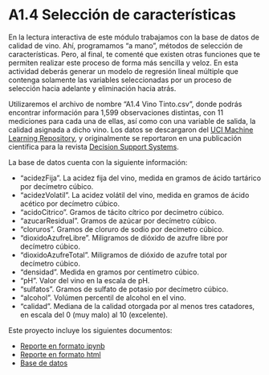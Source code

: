 #  A1.4 Selección de características

En la lectura interactiva de este módulo trabajamos con la base de datos de calidad de vino. Ahí, programamos “a mano”, métodos de selección de características. Pero, al final, te comenté que existen otras funciones que te permiten realizar este proceso de forma más sencilla y veloz. En esta actividad deberás generar un modelo de regresión lineal múltiple que contenga solamente las variables seleccionadas por un proceso de selección hacia adelante y eliminación hacia atrás. 

Utilizaremos el archivo de nombre “A1.4 Vino Tinto.csv”, donde podrás encontrar información para 1,599 observaciones distintas, con 11 mediciones para cada una de ellas, así como con una variable de salida, la calidad asignada a dicho vino. Los datos se descargaron del [UCI Machine Learning Repository](https://archive.ics.uci.edu/dataset/186/wine+quality), y originalmente se reportaron en una publicación científica para la revista [Decision Support Systems](https://www.sciencedirect.com/science/article/abs/pii/S0167923609001377?via%3Dihub). 

La base de datos cuenta con la siguiente información:
- “acidezFija”. La acidez fija del vino, medida en gramos de ácido tartárico por decímetro cúbico.
- “acidezVolatil”. La acidez volátil del vino, medida en gramos de ácido acético por decímetro cúbico.
- “acidoCitrico”. Gramos de tácito cítrico por decímetro cúbico.
- “azucarResidual”. Gramos de azúcar por decímetro cúbico.
- “cloruros”. Gramos de cloruro de sodio por decímetro cúbico.
- “dioxidoAzufreLibre”. Miligramos de dióxido de azufre libre por decímetro cúbico.
- “dioxidoAzufreTotal”. Miligramos de dióxido de azufre total por decímetro cúbico.
- “densidad”. Medida en gramos por centímetro cúbico.
- “pH”. Valor del vino en la escala de pH.
- “sulfatos”. Gramos de sulfato de potasio por decímetro cúbico.
- “alcohol”. Volúmen percentil de alcohol en el vino.
- “calidad”. Mediana de la calidad otorgada por al menos tres catadores, en escala del 0 (muy malo) al 10 (excelente).

Este proyecto incluye los siguientes documentos:

- [Reporte en formato ipynb](A1.4.ipynb)
- [Reporte en formato html](A1.4.html)
- [Base de datos](A1.4VinoTinto.csv)
